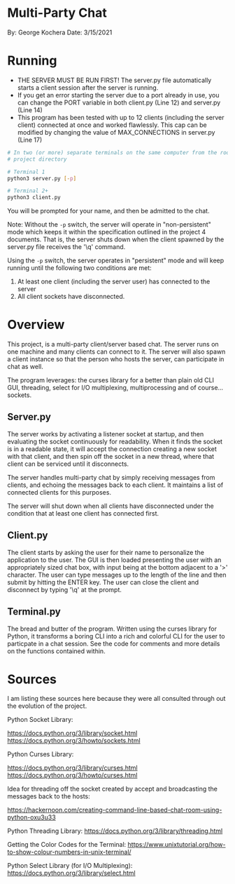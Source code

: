 # Multi-Party Chat

By: George Kochera
Date: 3/15/2021


# Running

- THE SERVER MUST BE RUN FIRST! The server.py file automatically starts a client 
  session after the server is running.
- If you get an error starting the server due to a port already in use, you
  can change the PORT variable in both client.py (Line 12) and server.py (Line 
  14)
- This program has been tested with up to 12 clients (including the server 
  client) connected at once and worked flawlessly. This cap can be modified by 
  changing the value of MAX_CONNECTIONS in server.py (Line 17)


```bash
# In two (or more) separate terminals on the same computer from the root of the 
# project directory

# Terminal 1
python3 server.py [-p]

# Terminal 2+
python3 client.py
```

You will be prompted for your name, and then be admitted to the chat.

Note: Without the `-p` switch, the server will operate in "non-persistent" mode
which keeps it within the specification outlined in the project 4 documents.
That is, the server shuts down when the client spawned by the server.py file
receives the '\q' command.

Using the `-p` switch, the server operates in "persistent" mode and will keep
running until the following two conditions are met:

1.  At least one client (including the server user) has connected to the server
2.  All client sockets have disconnected.


# Overview

This project, is a multi-party client/server based chat. The server runs on one
machine and many clients can connect to it. The server will also spawn a client
instance so that the person who hosts the server, can participate in chat as
well.

The program leverages: the curses library for a better than plain old CLI GUI,
threading, select for I/O multiplexing,  multiprocessing and of course... 
sockets.


## Server.py

The server works by activating a listener socket at startup, and then evaluating
the socket continuously for readability. When it finds the socket is in a
readable state, it will accept the connection creating a new socket with that
client, and then spin off the socket in a new thread, where that client can be
serviced until it disconnects.

The server handles multi-party chat by simply receiving messages from clients,
and echoing the messages back to each client. It maintains a list of connected
clients for this purposes.

The server will shut down when all clients have disconnected under the condition
that at least one client has connected first.


## Client.py

The client starts by asking the user for their name to personalize the
application to the user. The GUI is then loaded presenting the user with an
appropriately sized chat box, with input being at the bottom adjacent to a '>' 
character. The user can type messages up to the length of the line and then
submit by hitting the ENTER key. The user can close the client and disconnect by
typing '\q' at the prompt.


## Terminal.py

The bread and butter of the program. Written using the curses library for 
Python, it transforms a boring CLI into a rich and colorful CLI for the user
to particpate in a chat session. See the code for comments and more details
on the functions contained within.


# Sources

I am listing these sources here because they were all consulted through out the
evolution of the project.

Python Socket Library:

https://docs.python.org/3/library/socket.html
https://docs.python.org/3/howto/sockets.html

Python Curses Library: 

https://docs.python.org/3/library/curses.html
https://docs.python.org/3/howto/curses.html

Idea for threading off the socket created by accept and broadcasting the messages
back to the hosts:

https://hackernoon.com/creating-command-line-based-chat-room-using-python-oxu3u33

Python Threading Library:
https://docs.python.org/3/library/threading.html

Getting the Color Codes for the Terminal:
https://www.unixtutorial.org/how-to-show-colour-numbers-in-unix-terminal/

Python Select Library (for I/O Multiplexing):
https://docs.python.org/3/library/select.html